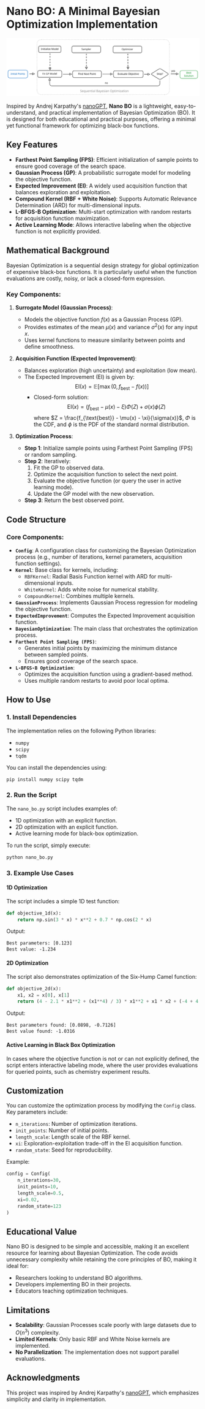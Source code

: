 # Nano BO: A Minimal Bayesian Optimization Implementation

![](./assets/nano-bo.svg)

Inspired by Andrej Karpathy's [nanoGPT](https://github.com/karpathy/nanoGPT), **Nano BO** is a lightweight, easy-to-understand, and practical implementation of Bayesian Optimization (BO). It is designed for both educational and practical purposes, offering a minimal yet functional framework for optimizing black-box functions.


## Key Features

- **Farthest Point Sampling (FPS)**: Efficient initialization of sample points to ensure good coverage of the search space.
- **Gaussian Process (GP)**: A probabilistic surrogate model for modeling the objective function.
- **Expected Improvement (EI)**: A widely used acquisition function that balances exploration and exploitation.
- **Compound Kernel (RBF + White Noise)**: Supports Automatic Relevance Determination (ARD) for multi-dimensional inputs.
- **L-BFGS-B Optimization**: Multi-start optimization with random restarts for acquisition function maximization.
- **Active Learning Mode**: Allows interactive labeling when the objective function is not explicitly provided.


## Mathematical Background

Bayesian Optimization is a sequential design strategy for global optimization of expensive black-box functions. It is particularly useful when the function evaluations are costly, noisy, or lack a closed-form expression.

### Key Components:

1. **Surrogate Model (Gaussian Process)**:
    - Models the objective function $f(x)$ as a Gaussian Process (GP).
    - Provides estimates of the mean $\mu(x)$ and variance $\sigma^2(x)$ for any input $x$.
    - Uses kernel functions to measure similarity between points and define smoothness.

2. **Acquisition Function (Expected Improvement)**:
    - Balances exploration (high uncertainty) and exploitation (low mean).
    - The Expected Improvement (EI) is given by:
      $$
      \text{EI}(x) = \mathbb{E}[\max(0, f_{\text{best}} - f(x))]
      $$
      - Closed-form solution:
        $$
        \text{EI}(x) = (f_{\text{best}} - \mu(x) - \xi)\Phi(Z) + \sigma(x)\phi(Z)
        $$
        where $Z = \frac{f_{\text{best}} - \mu(x) - \xi}{\sigma(x)}$, $\Phi$ is the CDF, and $\phi$ is the PDF of the standard normal distribution.

3. **Optimization Process**:
    - **Step 1**: Initialize sample points using Farthest Point Sampling (FPS) or random sampling.
    - **Step 2**: Iteratively:
        1. Fit the GP to observed data.
        2. Optimize the acquisition function to select the next point.
        3. Evaluate the objective function (or query the user in active learning mode).
        4. Update the GP model with the new observation.
    - **Step 3**: Return the best observed point.



## Code Structure

### Core Components:

- **`Config`**: A configuration class for customizing the Bayesian Optimization process (e.g., number of iterations, kernel parameters, acquisition function settings).
- **`Kernel`**: Base class for kernels, including:
  - `RBFKernel`: Radial Basis Function kernel with ARD for multi-dimensional inputs.
  - `WhiteKernel`: Adds white noise for numerical stability.
  - `CompoundKernel`: Combines multiple kernels.
- **`GaussianProcess`**: Implements Gaussian Process regression for modeling the objective function.
- **`ExpectedImprovement`**: Computes the Expected Improvement acquisition function.
- **`BayesianOptimization`**: The main class that orchestrates the optimization process.
- **`Farthest Point Sampling (FPS)`**:
    - Generates initial points by maximizing the minimum distance between sampled points.
    - Ensures good coverage of the search space.
- **`L-BFGS-B Optimization`**:
    - Optimizes the acquisition function using a gradient-based method.
    - Uses multiple random restarts to avoid poor local optima.


## How to Use

### 1. Install Dependencies

The implementation relies on the following Python libraries:
- `numpy`
- `scipy`
- `tqdm`

You can install the dependencies using:
```bash
pip install numpy scipy tqdm
```

### 2. Run the Script

The `nano_bo.py` script includes examples of:
- 1D optimization with an explicit function.
- 2D optimization with an explicit function.
- Active learning mode for black-box optimization.

To run the script, simply execute:
```bash
python nano_bo.py
```

### 3. Example Use Cases

#### 1D Optimization

The script includes a simple 1D test function:
```python
def objective_1d(x):
    return np.sin(3 * x) * x**2 + 0.7 * np.cos(2 * x)
```
Output:
```
Best parameters: [0.123]
Best value: -1.234
```

#### 2D Optimization

The script also demonstrates optimization of the Six-Hump Camel function:
```python
def objective_2d(x):
    x1, x2 = x[0], x[1]
    return (4 - 2.1 * x1**2 + (x1**4) / 3) * x1**2 + x1 * x2 + (-4 + 4 * x2**2) * x2**2
```
Output:
```
Best parameters found: [0.0898, -0.7126]
Best value found: -1.0316
```

#### Active Learning in Black Box Optimization

In cases where the objective function is not or can not explicitly defined, the script enters interactive labeling mode, where the user provides evaluations for queried points, such as chemistry experiment results.


## Customization

You can customize the optimization process by modifying the `Config` class. Key parameters include:
- `n_iterations`: Number of optimization iterations.
- `init_points`: Number of initial points.
- `length_scale`: Length scale of the RBF kernel.
- `xi`: Exploration-exploitation trade-off in the EI acquisition function.
- `random_state`: Seed for reproducibility.

Example:
```python
config = Config(
    n_iterations=30,
    init_points=10,
    length_scale=0.5,
    xi=0.02,
    random_state=123
)
```

## Educational Value

Nano BO is designed to be simple and accessible, making it an excellent resource for learning about Bayesian Optimization. The code avoids unnecessary complexity while retaining the core principles of BO, making it ideal for:
- Researchers looking to understand BO algorithms.
- Developers implementing BO in their projects.
- Educators teaching optimization techniques.


## Limitations

- **Scalability**: Gaussian Processes scale poorly with large datasets due to $O(n^3)$ complexity.
- **Limited Kernels**: Only basic RBF and White Noise kernels are implemented.
- **No Parallelization**: The implementation does not support parallel evaluations.


## Acknowledgments

This project was inspired by Andrej Karpathy's [nanoGPT](https://github.com/karpathy/nanoGPT), which emphasizes simplicity and clarity in implementation.